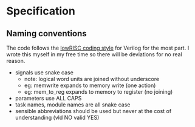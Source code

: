 # Specification

## Naming conventions

The code follows the
[lowRISC coding style](https://github.com/lowRISC/style-guides/blob/master/VerilogCodingStyle.md)
for Verilog for the most part. I wrote this myself in my free time so there will
be deviations for no real reason.

- signals use snake case
  - note: logical word units are joined without underscore
  - eg: memwrite expands to memory write (one action)
  - eg: mem_to_reg expands to memory to register (no joining)
- parameters use ALL CAPS
- task names, module names are all snake case
- sensible abbreviations should be used but never at the cost of understanding
  (vld NO valid YES)
